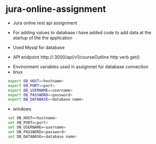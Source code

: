 # jura-online-assignment
- Jura online rest api assignment

* For adding values to database i have added code to add data at the startup of the the application

* Used Mysql for database

* API endpoint http://<ip>:3000/api/v1/courseOutline
http verb get()

- Environment variables used in assignmet for database connection
- linux
```sh
 export DB_HOST=<hostname>
 export DB_PORT=<port>
 export DB_USERNAME=<username>
 export DB_PASSWORD=<password>
 export DB_DATABASE=<database name>
 ```
- windows
```sh
 set DB_HOST=<hostname>
 set DB_PORT=<port>
 set DB_USERNAME=<username>
 set DB_PASSWORD=<password>
 set DB_DATABASE=<database name>
 ```
